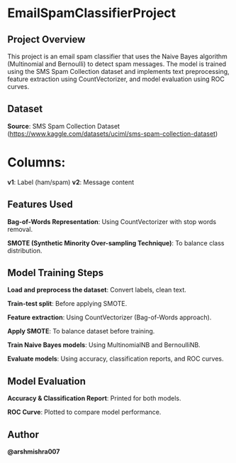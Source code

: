 # EmailSpamClassifierProject
## Project Overview

This project is an email spam classifier that uses the Naive Bayes algorithm (Multinomial and Bernoulli) to detect spam messages. The model is trained using the SMS Spam Collection dataset and implements text preprocessing, feature extraction using CountVectorizer, and model evaluation using ROC curves.

## Dataset
**Source**: SMS Spam Collection Dataset (https://www.kaggle.com/datasets/uciml/sms-spam-collection-dataset)
# Columns:
**v1**: Label (ham/spam)
**v2**: Message content

## Features Used
**Bag-of-Words Representation**: Using CountVectorizer with stop words removal.

**SMOTE (Synthetic Minority Over-sampling Technique)**: To balance class distribution.

## Model Training Steps

**Load and preprocess the dataset**: Convert labels, clean text.

**Train-test split**: Before applying SMOTE.

**Feature extraction**: Using CountVectorizer (Bag-of-Words approach).

**Apply SMOTE**: To balance dataset before training.

**Train Naive Bayes models**: Using MultinomialNB and BernoulliNB.

**Evaluate models**: Using accuracy, classification reports, and ROC curves.

## Model Evaluation

**Accuracy & Classification Report**: Printed for both models.

**ROC Curve**: Plotted to compare model performance.

## Author

**@arshmishra007**


